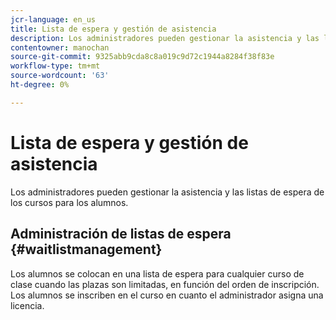 ```yaml
---
jcr-language: en_us
title: Lista de espera y gestión de asistencia
description: Los administradores pueden gestionar la asistencia y las listas de espera de los cursos para los alumnos de Adobe Learning Manager.
contentowner: manochan
source-git-commit: 9325abb9cda8c8a019c9d72c1944a8284f38f83e
workflow-type: tm+mt
source-wordcount: '63'
ht-degree: 0%

---
```




# Lista de espera y gestión de asistencia

Los administradores pueden gestionar la asistencia y las listas de espera de los cursos para los alumnos.

## Administración de listas de espera {#waitlistmanagement}

Los alumnos se colocan en una lista de espera para cualquier curso de clase cuando las plazas son limitadas, en función del orden de inscripción. Los alumnos se inscriben en el curso en cuanto el administrador asigna una licencia.
